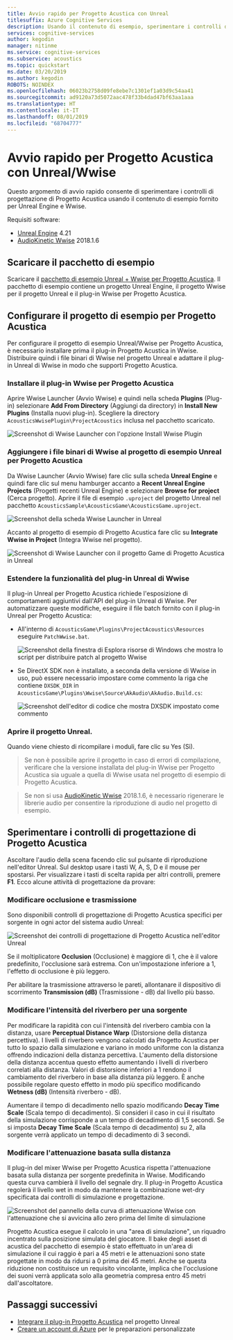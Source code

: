 ```yaml
---
title: Avvio rapido per Progetto Acustica con Unreal
titlesuffix: Azure Cognitive Services
description: Usando il contenuto di esempio, sperimentare i controlli di progettazione di Progetto Acustica in Unreal e Wwise ed eseguire la distribuzione in Windows Desktop.
services: cognitive-services
author: kegodin
manager: nitinme
ms.service: cognitive-services
ms.subservice: acoustics
ms.topic: quickstart
ms.date: 03/20/2019
ms.author: kegodin
ROBOTS: NOINDEX
ms.openlocfilehash: 06023b2758d09fe8ebe7c1301ef1a03d9c54aa41
ms.sourcegitcommit: ad9120a73d5072aac478f33b4dad47bf63aa1aaa
ms.translationtype: HT
ms.contentlocale: it-IT
ms.lasthandoff: 08/01/2019
ms.locfileid: "68704777"
---
```

# <a name="project-acoustics-unrealwwise-quickstart"></a>Avvio rapido per Progetto Acustica con Unreal/Wwise
Questo argomento di avvio rapido consente di sperimentare i controlli di progettazione di Progetto Acustica usando il contenuto di esempio fornito per Unreal Engine e Wwise.

Requisiti software:
* [Unreal Engine](https://www.unrealengine.com/) 4.21
* [AudioKinetic Wwise](https://www.audiokinetic.com/products/wwise/) 2018.1.6

## <a name="download-the-sample-package"></a>Scaricare il pacchetto di esempio
Scaricare il [pacchetto di esempio Unreal + Wwise per Progetto Acustica](https://www.microsoft.com/download/details.aspx?id=58090). Il pacchetto di esempio contiene un progetto Unreal Engine, il progetto Wwise per il progetto Unreal e il plug-in Wwise per Progetto Acustica.

## <a name="set-up-the-project-acoustics-sample-project"></a>Configurare il progetto di esempio per Progetto Acustica
Per configurare il progetto di esempio Unreal/Wwise per Progetto Acustica, è necessario installare prima il plug-in Progetto Acustica in Wwise. Distribuire quindi i file binari di Wwise nel progetto Unreal e adattare il plug-in Unreal di Wwise in modo che supporti Progetto Acustica.

### <a name="install-the-project-acoustics-wwise-plugin"></a>Installare il plug-in Wwise per Progetto Acustica
Aprire Wwise Launcher (Avvio Wwise) e quindi nella scheda **Plugins** (Plug-in) selezionare **Add From Directory** (Aggiungi da directory) in **Install New Plugins** (Installa nuovi plug-in). Scegliere la directory `AcousticsWwisePlugin\ProjectAcoustics` inclusa nel pacchetto scaricato.

![Screenshot di Wwise Launcher con l'opzione Install Wwise Plugin](media/wwise-install-new-plugin.png)

### <a name="add-wwise-binaries-to-the-project-acoustics-unreal-sample-project"></a>Aggiungere i file binari di Wwise al progetto di esempio Unreal per Progetto Acustica
Da Wwise Launcher (Avvio Wwise) fare clic sulla scheda **Unreal Engine** e quindi fare clic sul menu hamburger accanto a **Recent Unreal Engine Projects** (Progetti recenti Unreal Engine) e selezionare **Browse for project** (Cerca progetto). Aprire il file di esempio `.uproject` del progetto Unreal nel pacchetto `AcousticsSample\AcousticsGame\AcousticsGame.uproject`.

![Screenshot della scheda Wwise Launcher in Unreal](media/wwise-unreal-tab.png)

Accanto al progetto di esempio di Progetto Acustica fare clic su **Integrate Wwise in Project** (Integra Wwise nel progetto).

![Screenshot di Wwise Launcher con il progetto Game di Progetto Acustica in Unreal](media/wwise-acoustics-game-project.png)

### <a name="extend-wwises-unreal-plugin-functionality"></a>Estendere la funzionalità del plug-in Unreal di Wwise
Il plug-in Unreal per Progetto Acustica richiede l'esposizione di comportamenti aggiuntivi dall'API del plug-in Unreal di Wwise. Per automatizzare queste modifiche, eseguire il file batch fornito con il plug-in Unreal per Progetto Acustica:
* All'interno di `AcousticsGame\Plugins\ProjectAcoustics\Resources` eseguire `PatchWwise.bat`.

    ![Screenshot della finestra di Esplora risorse di Windows che mostra lo script per distribuire patch al progetto Wwise](media/patch-wwise-script.png)

* Se DirectX SDK non è installato, a seconda della versione di Wwise in uso, può essere necessario impostare come commento la riga che contiene `DXSDK_DIR` in `AcousticsGame\Plugins\Wwise\Source\AkAudio\AkAudio.Build.cs`:

    ![Screenshot dell'editor di codice che mostra DXSDK impostato come commento](media/directx-sdk-comment.png)

### <a name="open-the-unreal-project"></a>Aprire il progetto Unreal. 
Quando viene chiesto di ricompilare i moduli, fare clic su Yes (Sì).

>Se non è possibile aprire il progetto in caso di errori di compilazione, verificare che la versione installata del plug-in Wwise per Progetto Acustica sia uguale a quella di Wwise usata nel progetto di esempio di Progetto Acustica.

>Se non si usa [AudioKinetic Wwise](https://www.audiokinetic.com/products/wwise/) 2018.1.6, è necessario rigenerare le librerie audio per consentire la riproduzione di audio nel progetto di esempio.

## <a name="experiment-with-project-acoustics-design-controls"></a>Sperimentare i controlli di progettazione di Progetto Acustica
Ascoltare l'audio della scena facendo clic sul pulsante di riproduzione nell'editor Unreal. Sul desktop usare i tasti W, A, S, D e il mouse per spostarsi. Per visualizzare i tasti di scelta rapida per altri controlli, premere **F1**. Ecco alcune attività di progettazione da provare:

### <a name="modify-occlusion-and-transmission"></a>Modificare occlusione e trasmissione
Sono disponibili controlli di progettazione di Progetto Acustica specifici per sorgente in ogni actor del sistema audio Unreal:

![Screenshot dei controlli di progettazione di Progetto Acustica nell'editor Unreal](media/demo-scene-sound-source-design-controls.png)

Se il moltiplicatore **Occlusion** (Occlusione) è maggiore di 1, che è il valore predefinito, l'occlusione sarà estrema. Con un'impostazione inferiore a 1, l'effetto di occlusione è più leggero.

Per abilitare la trasmissione attraverso le pareti, allontanare il dispositivo di scorrimento **Transmission (dB)** (Trasmissione - dB) dal livello più basso. 

### <a name="modify-wetness-for-a-source"></a>Modificare l'intensità del riverbero per una sorgente
Per modificare la rapidità con cui l'intensità del riverbero cambia con la distanza, usare **Perceptual Distance Warp** (Distorsione della distanza percettiva). I livelli di riverbero vengono calcolati da Progetto Acustica per tutto lo spazio dalla simulazione e variano in modo uniforme con la distanza offrendo indicazioni della distanza percettiva. L'aumento della distorsione della distanza accentua questo effetto aumentando i livelli di riverbero correlati alla distanza. Valori di distorsione inferiori a 1 rendono il cambiamento del riverbero in base alla distanza più leggero. È anche possibile regolare questo effetto in modo più specifico modificando **Wetness (dB)** (Intensità riverbero - dB).

Aumentare il tempo di decadimento nello spazio modificando **Decay Time Scale** (Scala tempo di decadimento). Si consideri il caso in cui il risultato della simulazione corrisponde a un tempo di decadimento di 1,5 secondi. Se si imposta **Decay Time Scale** (Scala tempo di decadimento) su 2, alla sorgente verrà applicato un tempo di decadimento di 3 secondi.

### <a name="modify-distance-based-attenuation"></a>Modificare l'attenuazione basata sulla distanza
Il plug-in del mixer Wwise per Progetto Acustica rispetta l'attenuazione basata sulla distanza per sorgente predefinita in Wwise. Modificando questa curva cambierà il livello del segnale dry. Il plug-in Progetto Acustica regolerà il livello wet in modo da mantenere la combinazione wet-dry specificata dai controlli di simulazione e progettazione.

![Screenshot del pannello della curva di attenuazione Wwise con l'attenuazione che si avvicina allo zero prima del limite di simulazione](media/demo-sounds-attenuation.png)

Progetto Acustica esegue il calcolo in una "area di simulazione", un riquadro incentrato sulla posizione simulata del giocatore. Il bake degli asset di acustica del pacchetto di esempio è stato effettuato in un'area di simulazione il cui raggio è pari a 45 metri e le attenuazioni sono state progettate in modo da ridursi a 0 prima dei 45 metri. Anche se questa riduzione non costituisce un requisito vincolante, implica che l'occlusione dei suoni verrà applicata solo alla geometria compresa entro 45 metri dall'ascoltatore.

## <a name="next-steps"></a>Passaggi successivi
* [Integrare il plug-in Progetto Acustica](unreal-integration.md) nel progetto Unreal
* [Creare un account di Azure](create-azure-account.md) per le preparazioni personalizzate


